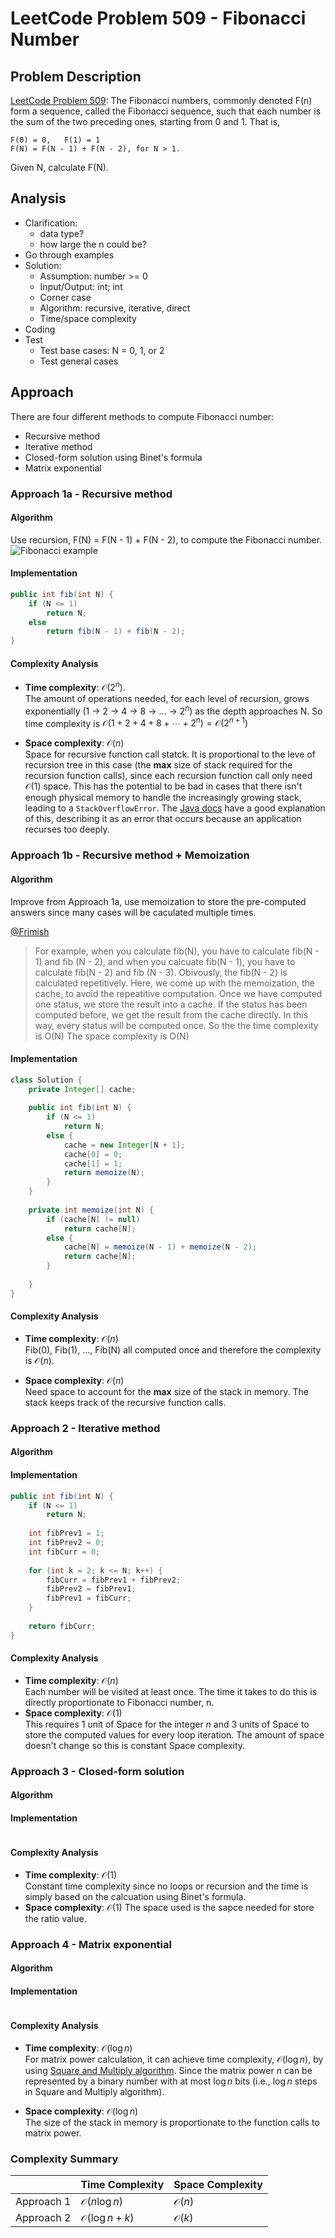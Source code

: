 # LeetCode Problem 509 - Fibonacci Number

## Problem Description
[LeetCode Problem 509](hhttps://leetcode.com/problems/fibonacci-number/): The Fibonacci numbers, commonly denoted F(n) form a sequence, called the Fibonacci sequence, such that each number is the sum of the two preceding ones, starting from 0 and 1. That is,
```
F(0) = 0,   F(1) = 1
F(N) = F(N - 1) + F(N - 2), for N > 1.
```
Given N, calculate F(N).

## Analysis
* Clarification:
  - data type?
  - how large the n could be?
* Go through examples
* Solution:
  - Assumption: number >= 0
  - Input/Output: int; int
  - Corner case
  - Algorithm: recursive, iterative, direct
  - Time/space complexity
* Coding
* Test
  - Test base cases: N = 0, 1, or 2
  - Test general cases

## Approach
There are four different methods to compute Fibonacci number:
* Recursive method
* Iterative method
* Closed-form solution using Binet's formula
* Matrix exponential

### Approach 1a - Recursive method
#### Algorithm
Use recursion, F(N) = F(N - 1) + F(N - 2), to compute the Fibonacci number. 
![Fibonacci example](https://leetcode.com/problems/fibonacci-number/Figures/509/fibonacciRecursion5.png)

#### Implementation
```java
public int fib(int N) {
    if (N <= 1)
        return N;
    else
        return fib(N - 1) + fib(N - 2);
}
```

#### Complexity Analysis 
* **Time complexity**: $\mathcal{O}(2^n)$.  
The amount of operations needed, for each level of recursion, grows exponentially (1 -> 2 -> 4 -> 8 -> ... -> $2^n$) as the depth approaches N. So time complexity is $\mathcal{O} (1 + 2 + 4 + 8 + \cdots + 2^n) = \mathcal{O}(2^{n+1})$

* **Space complexity**: $\mathcal{O}(n)$  
Space for recursive function call statck. It is proportional to the leve of recursion tree in this case (the **max** size of stack required for the recursion function calls), since each recursion function call only need $\mathcal{O}(1)$ space. This has the potential to be bad in cases that there isn't enough physical memory to handle the increasingly growing stack, leading to a `StackOverflowError`. The [Java docs](https://docs.oracle.com/javase/7/docs/api/java/lang/StackOverflowError.html) have a good explanation of this, describing it as an error that occurs because an application recurses too deeply.

### Approach 1b - Recursive method + Memoization
#### Algorithm
Improve from Approach 1a, use memoization to store the pre-computed answers since many cases will be caculated multiple times.   

[@Frimish](https://leetcode.com/problems/fibonacci-number/discuss/223199/Java-O(2N)-greater-O(N)-greater-O(logN))
> For example, when you calculate fib(N), you have to calculate fib(N - 1) and fib (N - 2), and when you calcuate fib(N - 1), you have to calculate fib(N - 2) and fib (N - 3). Obivously, the fib(N - 2) is calculated repetitively.
Here, we come up with the memoization, the cache, to avoid the repeatitive computation. Once we have computed one status, we store the result into a cache. If the status has been computed before, we get the result from the cache directly. In this way, every status will be computed once.
So the the time complexity is O(N)
The space complexity is O(N)

#### Implementation
```java
class Solution {
    private Integer[] cache;
    
    public int fib(int N) {
        if (N <= 1)
            return N;
        else {
            cache = new Integer[N + 1];
            cache[0] = 0;
            cache[1] = 1;
            return memoize(N);
        }    
    }
    
    private int memoize(int N) {
        if (cache[N] != null)
            return cache[N];
        else {
            cache[N] = memoize(N - 1) + memoize(N - 2);
            return cache[N];
        }
            
    }
}
```

#### Complexity Analysis 
* **Time complexity**: $\mathcal{O}(n)$   
Fib(0), Fib(1), ..., Fib(N) all computed once and therefore the complexity is $\mathcal{O}(n)$. 

* **Space complexity**: $\mathcal{O}(n)$  
Need space to account for the **max** size of the stack in memory. The stack keeps track of the recursive function calls.

### Approach 2 - Iterative method

#### Algorithm

#### Implementation
```java
public int fib(int N) {
    if (N <= 1)
        return N;
    
    int fibPrev1 = 1;
    int fibPrev2 = 0;
    int fibCurr = 0; 
    
    for (int k = 2; k <= N; k++) {
        fibCurr = fibPrev1 + fibPrev2;
        fibPrev2 = fibPrev1;
        fibPrev1 = fibCurr;
    }
    
    return fibCurr;
}
```

#### Complexity Analysis 
* **Time complexity**: $\mathcal{O}(n)$  
Each number will be visited at least once. The time it takes to do this is directly proportionate to Fibonacci number, n.
* **Space complexity**: $\mathcal{O}(1)$  
This requires 1 unit of Space for the integer $n$ and 3 units of Space to store the computed values for every loop iteration. The amount of space doesn't change so this is constant Space complexity.

### Approach 3 - Closed-form solution

#### Algorithm

#### Implementation
```java
```

#### Complexity Analysis 
* **Time complexity**: $\mathcal{O}(1)$  
Constant time complexity since no loops or recursion and the time is simply based on the calcuation using Binet's formula.
* **Space complexity**: $\mathcal{O}(1)$ 
The space used is the sapce needed for store the ratio value.  

### Approach 4 - Matrix exponential

#### Algorithm

#### Implementation
```java
```

#### Complexity Analysis 
* **Time complexity**: $\mathcal{O}(\log n)$  
For matrix power calculation, it can achieve time complexity, $\mathcal{O}(\log{n})$, by using [Square and Multiply algorithm](https://en.wikipedia.org/wiki/Exponentiation_by_squaring#Computational_complexity). Since the matrix power $n$ can be represented by a binary number with at most $\log{n}$ bits (i.e., $\log{n}$ steps in Square and Multiply algorithm). 

* **Space complexity**: $\mathcal{O}(\log n)$  
The size of the stack in memory is proportionate to the function calls to matrix power.

### Complexity Summary
|     | Time Complexity | Space Complexity  
| ----- | ----- | ----- |  
| Approach 1 | $\mathcal{O}(n\log n)$ | $\mathcal{O}(n)$ |  
| Approach 2 | $\mathcal{O}(\log n + k)$ | $\mathcal{O}(k)$ | 